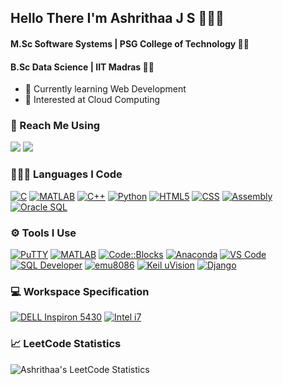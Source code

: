 ## Hello There I'm Ashrithaa J S 🙋🏻‍♀️

#### M.Sc Software Systems | PSG College of Technology 👩‍🎓
#### B.Sc Data Science | IIT Madras 👩‍🎓

- 🌱 Currently learning Web Development
- 📌 Interested at Cloud Computing
 
### 📧 Reach Me Using
[<img src="https://img.shields.io/badge/LinkedIn-0077B5?style=for-the-badge&logo=linkedin&logoColor=white" />](https://www.linkedin.com/in/ashrithaa-j-s-399081231/) [<img src="https://img.shields.io/badge/GMail-ff4343?style=for-the-badge&logo=gmail&logoColor=white" />](mailto:ashrithaajspsgtech@gmail.com)

### 👩🏻‍💻 Languages I Code
[![C](https://img.shields.io/badge/C-2A5B8D?style=for-the-badge&logo=c&logoColor=white)](https://en.wikipedia.org/wiki/C_(programming_language)) 
[![MATLAB](https://img.shields.io/badge/MATLAB-FCDC35?style=for-the-badge&logo=matlab&logoColor=white)](https://en.wikipedia.org/wiki/MATLAB)
[![C++](https://img.shields.io/badge/C%2B%2B-0076A8?style=for-the-badge&logo=c%2B%2B&logoColor=white)](https://en.wikipedia.org/wiki/C%2B%2B)
[![Python](https://img.shields.io/badge/Python-FCDC35?style=for-the-badge&logo=python&logoColor=blue)](https://www.python.org/)
[![HTML5](https://img.shields.io/badge/HTML5-E34F26?style=for-the-badge&logo=html5&logoColor=white)](https://en.wikipedia.org/wiki/HTML5)
[![CSS](https://img.shields.io/badge/CSS-1572B6?style=for-the-badge&logo=css3&logoColor=white)](https://en.wikipedia.org/wiki/CSS)
[![Assembly](https://img.shields.io/badge/Assembly-6E4B3A?style=for-the-badge&logo=assembly&logoColor=white)](https://en.wikipedia.org/wiki/Assembly_language)
[![Oracle SQL](https://img.shields.io/badge/Oracle_SQL-F80000?style=for-the-badge&logo=oracle&logoColor=white)](https://www.oracle.com/database/technologies/appdev/sql.html)

### ⚙️ Tools I Use
[![PuTTY](https://img.shields.io/badge/PuTTY-607D8B?style=for-the-badge&logo=putty&logoColor=yellow)](https://www.putty.org/)
[![MATLAB](https://img.shields.io/badge/MATLAB-FCDC35?style=for-the-badge&logo=matlab&logoColor=white)](https://www.mathworks.com/products/matlab.html)
[![Code::Blocks](https://img.shields.io/badge/Code%20Blocks-00BFFF?style=for-the-badge&logo=codeblocks&logoColor=white)](http://www.codeblocks.org/)
[![Anaconda](https://img.shields.io/badge/Anaconda-44A833?style=for-the-badge&logo=anaconda&logoColor=white)](https://www.anaconda.com/)
[![VS Code](https://img.shields.io/badge/VS%20Code-007ACC?style=for-the-badge&logo=visualstudiocode&logoColor=white)](https://code.visualstudio.com/)
[![SQL Developer](https://img.shields.io/badge/SQL%20Developer-3c9443?style=for-the-badge&logo=oracle&logoColor=white)](https://www.oracle.com/database/technologies/appdev/sql.html)
[![emu8086](https://img.shields.io/badge/emu8086-37FD12?style=for-the-badge&logo=windows95&logoColor=white)](https://www.emu8086.com/)
[![Keil uVision](https://img.shields.io/badge/Keil_uVision-5C7B93?style=for-the-badge&logo=keil&logoColor=white)](https://www.keil.com/)
[![Django](https://img.shields.io/badge/Django-092E20?style=for-the-badge&logo=django&logoColor=white)](https://www.djangoproject.com/)

### 💻 Workspace Specification
[![DELL Inspiron 5430](https://img.shields.io/badge/DELL-inspiron_5430-00529c?style=for-the-badge&logo=dell&logoColor=white)](https://www.dell.com/)
[![Intel i7](https://img.shields.io/badge/intel-i7-0072CE?style=for-the-badge&logo=intel&logoColor=white)](https://www.intel.com/)

### 📈 LeetCode Statistics
![Ashrithaa's LeetCode Statistics](https://leetcard.jacoblin.cool/ashrithaa-js?theme=dark&font=Oxygen&ext=heatmap)
</br>
